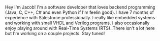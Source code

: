 Hey I'm Jacob! I'm a software developer that loves backend programming (Java, C, C++, C# and even Python if I'm feelin good). I have 7 months of experience with Salesforce
professionally.
I really like embedded systems and working with small VHDL and Verilog programs. I also occasionally enjoy playing around with Real-Time Systems (RTS).
There isn't a lot here but I'm working on a couple projects. Stay tuned!
